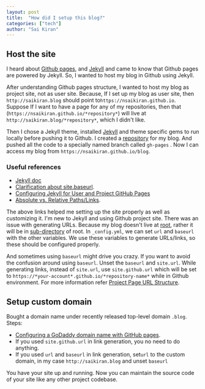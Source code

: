 ```yaml
---
layout: post
title:  "How did I setup this blog?"
categories: ["tech"]
author: "Sai Kiran"
---
```


## Host the site
I heard about [Github pages][Link to Github Pages], and [Jekyll][Link to Jekyll] and came to know that Github pages are powered by Jekyll.
So, I wanted to host my blog in Github using Jekyll.

After understanding Github pages structure, I wanted to host my blog as project site, not as user site.
Because, If I set up my blog as user site, then `http://saikiran.blog` should point to`https://nsaikiran.github.io`. 
Suppose If I want to have a page for any of my repositories, then that (`https://nsaikiran.github.io/*repository*`) will live at  `http://saikiran.blog/*repository*`,  which I didn't like. 

Then I chose a Jekyll theme, installed [Jekyll][Jekyll installatin] and theme specific gems to run locally before pushing it to Github. 
I created a [repository][blog-repo] for my blog. And pushed all the code to a specially named branch called `gh-pages` . 
Now I can access my blog from `https://nsaikiran.github.io/blog`.

### Useful references
* [Jekyll doc][Link to Jekyll doc]
* [Clarification about site.baseurl][Link to url clarification]. 
* [Configuring Jekyll for User and Project GitHub Pages][Configuring Jekyll for User and Project GitHub Pages]
* [Absolute vs. Relative Paths/Links][Absolute vs. Relative Paths/Links].

The above links helped me setting up the site properly as well as customizing it.
I'm new to Jekyll and using Github project site.
There was an issue with generating URLs. Because my blog doesn't live at [root][root],
rather it will be in [sub-directory][code-base] of root. 
In `_config.yml`, we can set `url` and `baseurl` with the other variables. 
We use these variables to generate URLs/links, so these should be configured properly. 

And sometimes using `baseurl` might drive you crazy. 
If you want to avoid the confusion around using `baseurl`. 
Unset the `baseurl` and `site.url`.
While generating links, instead of `site.url`, use `site.github.url` which will be set to `https://*your-account*.github.io/*repository-name*` while in Github environment. 
For more information refer [Project Page URL Structure][Project Page URL Structure].
<!--You can check your site locally with `jekyll serve`.-->

## Setup custom domain

Bought a domain name under recently released  top-level domain `.blog`.
Steps:  
* [Configuring a GoDaddy domain name with GitHub pages][Configuring a GoDaddy domain name with GitHub pages].  
* If you used `site.github.url` in link generation, you no need to do anything.  
* If you used `url` and `baseurl` in link generation, set`url` to the custom domain, in my case `http://saikiran.blog`
and unset `baseurl`  

You have your site up and running. 
Now you can maintain the source code of your site like any other project codebase.

[Link to Github Pages]: https://pages.github.com/
[Link to Jekyll]: https://jekyllrb.com/
[Link to url clarification]: https://byparker.com/blog/2014/clearing-up-confusion-around-baseurl/
[Link to Jekyll doc]: https://jekyllrb.com/docs/home/
[Project Page URL Structure]: https://jekyllrb.com/docs/github-pages/#project-page-url-structure
[Configuring Jekyll for User and Project GitHub Pages]: http://downtothewire.io/2015/08/15/configuring-jekyll-for-user-and-project-github-pages/
[Absolute vs. Relative Paths/Links]: http://www.coffeecup.com/help/articles/absolute-vs-relative-pathslinks/
[Configuring a GoDaddy domain name with GitHub pages]: http://mycyberuniverse.com/web/configuring-a-godaddy-domain-name-with-github-pages.html
[blog-repo]: https://github.com/nsaikiran/blog
[code-base]: https://nsaikiran.github.io/blog
[root]: https://nsaikiran.github.io
[Jekyll installatin]: https://jekyllrb.com/docs/installation/


<!--Now-->
<!--If you are hosting your blog as user site then -->
<!--url = https://nsaikiran.github.io-->
<!--baseurl = ""-->

<!--If you are hosting your blog as project site then -->
<!--url = https://nsaikiran.github.io-->
<!--baseurl = "/blog"-->

<!--Use site.url and site.baseurl while generating links. So that you can configure links from -->
<!--Hosting a blog is possible because of [Github Pages][Link to Github Pages].-->
<!--First I bought a `.blog` domain. I wanted not to host my blog at root of my github account `nsaikiran.github.io`-->
<!--because if I want to setup project pages for my projects. I don't like the links to that.-->
<!--So, I created a repository for my blog. And pushed all the code to a specially named branch called `gh-pages` .-->
<!--I can access my blog from `nsaikiran.github.io/blog`. -->

<!--It is easy to host a website in user/organization page.Here I'm using github project pages to host my blog.-->

 <!---->

<!--While mentioning your `url` in `_config.yml` file. The `url` must be `*protocol://*www.domain.topleveldomain`-->
 <!--or `protocol://domain.topleveldomain`. Because whenever we use `site.url` to generate links, if we didn't -->
 <!--mention the protocol, it will be considered as relative path.-->
 <!---->
 <!---->
<!--While checkig the site locally using `jekyll serve` commmand, site.url will be localhost:4000 and -->
<!--other values like site.baseurl will be read from _config.yml.-->
 <!---->
 <!--site.url-->
 <!--site.baseurl-->
 <!---->
 <!--Github begin:-->
 <!--`site.github.url` will set if the website is hosted in `Github`. And that will be the `full` path-->
 <!--of repository. Ex: (If the website is hoted in user/organization page, it will be username.github.io.-->
 <!--If it is a project page it will be `username.github.io/project`. We can use this while generating the -->
  <!--urls.-->
  <!---->
  <!--And-->
   <!--site.url in _config.yml will be overriden to username.github.io-->
   <!--site.baseurl in _config.yml will be overriden to /project or "". based on whether the site is hosted-->
   <!--in user page or project page.-->
<!--End-->

<!--If the site has a custom domain name,-->

<!--site.url = site.github.url = custom domain.-->

<!--site.url will be set to that custom domain name-->
<!--site.baseurl will be considered from _config.yml. Don't set it. -->
<!--In my case I'm using custom domain (`saikiran.blog`)-->


<!-------------------->

<!--So decided to have my blog as project page. In my case `https://nsaikiran.github.io/blog`. -->
<!--I used `http://saikiran.blog` for `https://nsaikiran.github.io/blog` .-->


<!--I can host my blog as user site or project site. All the sites (user sites and project sites) associated -->
<!--with a user or organization are served from a special url tied to user/organization. It looks like -->
<!--`https://*your-account*.github.io` where *your-account* is replaced with username of gihthub.-->

<!--So, user/organization site will be `https://*your-account*.github.io` . And project sites will be -->
 <!---->
<!--`https://*your-account*.github.io/*repository-name*` where *repository-name* is replaced with project's repository name.-->

<!--In case of user/organization site the site's code will live in `master` branch of special repository with name `your-account*.github.io` . -->
<!--For project sites, the site's code will live in special branch named `gh-pages` of the project repository.-->

<!-------------------->